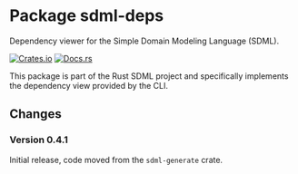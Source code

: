 # Package sdml-deps

Dependency viewer for the Simple Domain Modeling Language (SDML).

[![Crates.io](https://img.shields.io/crates/v/sdml_deps.svg)](https://crates.io/crates/sdml_deps)
[![Docs.rs](https://img.shields.io/docsrs/sdml-deps.svg)](https://docs.rs/sdml_deps)

This package is part of the Rust SDML project and specifically implements the dependency view provided by the CLI.

## Changes

### Version 0.4.1

Initial release, code moved from the `sdml-generate` crate.
